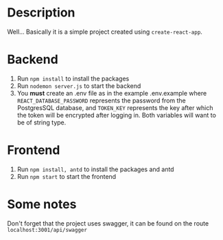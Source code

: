 # Description

Well... Basically it is a simple project created using `create-react-app`.

# Backend

1. Run `npm install` to install the packages
2. Run `nodemon server.js` to start the backend
3. You **must** create an .env file as in the example .env.example where `REACT_DATABASE_PASSWORD` represents the password from the PostgresSQL database, and `TOKEN_KEY` represents the key after which the token will be encrypted after logging in. Both variables will want to be of string type.

# Frontend

1. Run `npm install, antd` to install the packages and antd
2. Run `npm start` to start the frontend

# Some notes

Don't forget that the project uses swagger, it can be found on the route `localhost:3001/api/swagger`

